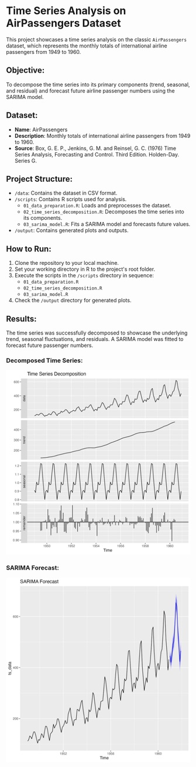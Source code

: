# Time Series Analysis on AirPassengers Dataset

This project showcases a time series analysis on the classic `AirPassengers` dataset, which represents the monthly totals of international airline passengers from 1949 to 1960.

## Objective:
To decompose the time series into its primary components (trend, seasonal, and residual) and forecast future airline passenger numbers using the SARIMA model.

## Dataset:
- **Name**: AirPassengers
- **Description**: Monthly totals of international airline passengers from 1949 to 1960.
- **Source**: Box, G. E. P., Jenkins, G. M. and Reinsel, G. C. (1976) Time Series Analysis, Forecasting and Control. Third Edition. Holden-Day. Series G.

## Project Structure:

- `/data`: Contains the dataset in CSV format.
- `/scripts`: Contains R scripts used for analysis.
  - `01_data_preparation.R`: Loads and preprocesses the dataset.
  - `02_time_series_decomposition.R`: Decomposes the time series into its components.
  - `03_sarima_model.R`: Fits a SARIMA model and forecasts future values.
- `/output`: Contains generated plots and outputs.

## How to Run:

1. Clone the repository to your local machine.
2. Set your working directory in R to the project's root folder.
3. Execute the scripts in the `/scripts` directory in sequence:
   - `01_data_preparation.R`
   - `02_time_series_decomposition.R`
   - `03_sarima_model.R`
4. Check the `/output` directory for generated plots.

## Results:

The time series was successfully decomposed to showcase the underlying trend, seasonal fluctuations, and residuals. A SARIMA model was fitted to forecast future passenger numbers.

### Decomposed Time Series:
![Decomposed Time Series](output/decomposed_plot.png)

### SARIMA Forecast:
![SARIMA Forecast](output/forecast_plot.png)
